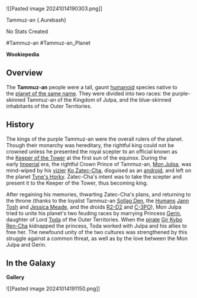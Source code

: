 ![[Pasted image 20241014190303.png]]

 Tammuz-an {.Aurebash}


No Stats Created 



#Tammuz-an #Tammuz-an_Planet

**Wookiepedia**

## Overview

The **Tammuz-an** people were a tall, gaunt [humanoid](https://starwars.fandom.com/wiki/Humanoid/Legends "Humanoid/Legends") species native to the [planet of the same name](https://starwars.fandom.com/wiki/Tammuz-an/Legends "Tammuz-an/Legends"). They were divided into two races: the purple-skinned Tammuz-an of the Kingdom of Julpa, and the blue-skinned inhabitants of the Outer Territories.

## History

The kings of the purple Tammuz-an were the overall rulers of the planet. Though their monarchy was hereditary, the rightful king could not be crowned unless he presented the royal scepter to an official known as the [Keeper of the Tower](https://starwars.fandom.com/wiki/Keeper_of_the_Tower "Keeper of the Tower") at the first sun of the equinox. During the early [Imperial](https://starwars.fandom.com/wiki/Galactic_Empire/Legends "Galactic Empire/Legends") era, the rightful Crown Prince of Tammuz-an, [Mon Julpa](https://starwars.fandom.com/wiki/Mon_Julpa "Mon Julpa"), was mind-wiped by his [vizier](https://starwars.fandom.com/wiki/Vizier/Legends "Vizier/Legends") [Ko Zatec-Cha](https://starwars.fandom.com/wiki/Ko_Zatec-Cha "Ko Zatec-Cha"), disguised as an [android](https://starwars.fandom.com/wiki/Android/Legends "Android/Legends"), and left on the planet [Tyne's Horky](https://starwars.fandom.com/wiki/Tyne%27s_Horky "Tyne's Horky"). Zatec-Cha's intent was to take the scepter and present it to the Keeper of the Tower, thus becoming king.

After regaining his memories, thwarting Zatec-Cha's plans, and returning to the throne (thanks to the loyalist Tammuz-an [Sollag Den](https://starwars.fandom.com/wiki/Sollag_Den "Sollag Den"), the [Humans](https://starwars.fandom.com/wiki/Human/Legends "Human/Legends") [Jann Tosh](https://starwars.fandom.com/wiki/Jann_Tosh "Jann Tosh") and [Jessica Meade](https://starwars.fandom.com/wiki/Jessica_Meade "Jessica Meade"), and the droids [R2-D2](https://starwars.fandom.com/wiki/R2-D2/Legends "R2-D2/Legends") and [C-3PO](https://starwars.fandom.com/wiki/C-3PO/Legends "C-3PO/Legends")), Mon Julpa tried to unite his planet's two feuding races by marrying Princess [Gerin](https://starwars.fandom.com/wiki/Gerin_Toda "Gerin Toda"), daughter of Lord [Toda](https://starwars.fandom.com/wiki/Malameu_Toda "Malameu Toda") of the Outer Territories. When the [pirate](https://starwars.fandom.com/wiki/Pirate/Legends "Pirate/Legends") [Gir Kybo Ren-Cha](https://starwars.fandom.com/wiki/Gir_Kybo_Ren-Cha "Gir Kybo Ren-Cha") kidnapped the princess, Toda worked with Julpa and his allies to free her. The newfound unity of the two cultures was strengthened by this struggle against a common threat, as well as by the love between the Mon Julpa and Gerin.

## In the Galaxy




**Gallery**

![[Pasted image 20241014191150.png]]
